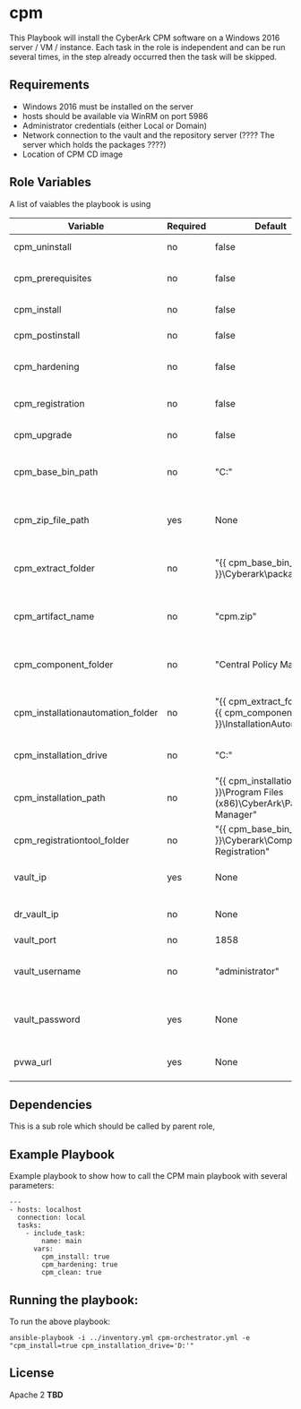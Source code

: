 # cpm


This Playbook will install the CyberArk CPM software on a Windows 2016 server / VM / instance.
Each task in the role is independent and can be run several times, in the step already occurred then the task will be skipped.


## Requirements

- Windows 2016 must be installed on the server
- hosts should be available via WinRM on port 5986
- Administrator credentials (either Local or Domain)
- Network connection to the vault and the repository server (???? The server which holds the packages ????)
- Location of CPM CD image


## Role Variables

A list of vaiables the playbook is using 

| Variable                         | Required     | Default                                                                        | Choices                   | Comments                                 |
|----------------------------------|--------------|--------------------------------------------------------------------------------|---------------------------|------------------------------------------|
| cpm_uninstall                    | no           | false                                                                          | true, false               | N/A                                      |
| cpm_prerequisites                | no           | false                                                                          | true, false               | Install CPM pre requisites               |
| cpm_install                      | no           | false                                                                          | true, false               | Install CPM                              |
| cpm_postinstall                  | no           | false                                                                          | true, false               | CPM port install role                    |
| cpm_hardening                    | no           | false                                                                          | true, false               | CPM hardening role                       |
| cpm_registration                 | no           | false                                                                          | true, false               | CPM Register with Vault                  |
| cpm_upgrade                      | no           | false                                                                          | true, false               | N/A                                      |
| cpm_base_bin_path                | no           | "C:"                                                                           | "C:", "D:"...             | Base path to extract CyberArk packages   |
| cpm_zip_file_path                | yes          | None                                                                           | string                    | Zip File path of CyberArk packages       |
| cpm_extract_folder               | no           | "{{ cpm_base_bin_path }}\\Cyberark\\packages"                                  | string                    | Zip File path of CyberArk packages       |
| cpm_artifact_name                | no           | "cpm.zip"                                                                      | string                    | zip file name of cpm package             |
| cpm_component_folder             | no           | "Central Policy Manager"                                                       | string                    | The name of CPM unzip folder             |
| cpm_installationautomation_folder| no           | "{{ cpm_extract_folder }}\\{{ cpm_component_folder }}\\InstallationAutomation" | string                    | The name of CPM unzip folder             |
| cpm_installation_drive           | no           | "C:"                                                                           | "C:", "D:"...             | Base drive to install CPM                |
| cpm_installation_path            | no           | "{{ cpm_installation_drive }}\\Program Files (x86)\\CyberArk\\Password Manager"| true, false               |             |
| cpm_registrationtool_folder      | no           | "{{ cpm_base_bin_path }}\\Cyberark\\Components Registration"                   | true, false               |             |
| vault_ip                         | yes          | None                                                                           | string                    | Vault ip to perform registration         |
| dr_vault_ip                      | no           | None                                                                           | string                    | vault dr ip to perform registration      |
| vault_port                       | no           | 1858                                                                           | integer                   | vault port                               |
| vault_username                   | no           | "administrator"                                                                | string                    | vault username to perform registration   |
| vault_password                   | yes          | None                                                                           | string                    | vault password to perform registration   |
| pvwa_url                         | yes          | None                                                                           | URL                       | URL of registered PVWA                   |
                    


## Dependencies

This is a sub role which should be called by parent role, 


## Example Playbook

Example playbook to show how to call the CPM main playbook with several parameters:

    ---
    - hosts: localhost
      connection: local
      tasks:
        - include_task:
            name: main
          vars:
            cpm_install: true
            cpm_hardening: true
            cpm_clean: true

## Running the  playbook:

To run the above playbook:

    ansible-playbook -i ../inventory.yml cpm-orchestrator.yml -e "cpm_install=true cpm_installation_drive='D:'"

## License

Apache 2  **TBD**
